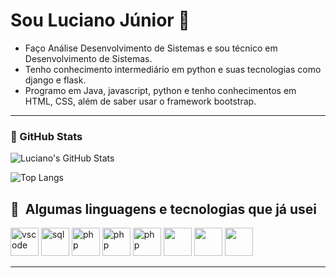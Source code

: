 # Sou Luciano Júnior 👋
- Faço Análise Desenvolvimento de Sistemas e sou técnico em Desenvolvimento de Sistemas.
- Tenho conhecimento intermediário em python e suas tecnologias como django e flask.
- Programo em Java, javascript, python e tenho conhecimentos em HTML, CSS, além de saber usar o framework bootstrap.



---
### 🚀 GitHub Stats

![Luciano's GitHub Stats](https://github-readme-stats.vercel.app/api?username=lucianomenezesjr&show_icons=true&theme=radical)

![Top Langs](https://github-readme-stats.vercel.app/api/top-langs/?username=lucianomenezesjr&layout=compact&theme=radical)

<h2> 🚀 &nbsp;Algumas linguagens e tecnologias que já usei</h2>
<p align="left">
<img src="https://cdn.jsdelivr.net/gh/devicons/devicon/icons/vscode/vscode-original.svg" alt="vscode" width="45" height="45"/>
<img src="https://cdn.jsdelivr.net/gh/devicons/devicon@latest/icons/azuresqldatabase/azuresqldatabase-original.svg" alt="sql" width="45" height="45"/>
<img src="https://cdn.jsdelivr.net/gh/devicons/devicon/icons/php/php-original.svg" alt="php" width="45" height="45"/>
<img src="https://cdn.jsdelivr.net/gh/devicons/devicon@latest/icons/bootstrap/bootstrap-original.svg" alt="php" width="45" height="45"/>
<img src="https://cdn.jsdelivr.net/gh/devicons/devicon@latest/icons/flask/flask-original.svg" alt="php" width="45" height="45"/>
<img src="https://cdn.jsdelivr.net/gh/devicons/devicon@latest/icons/git/git-original.svg" width="45" height="45"/>
<img src="https://cdn.jsdelivr.net/gh/devicons/devicon@latest/icons/java/java-original.svg" width="45" height="45" />
<img src="https://cdn.jsdelivr.net/gh/devicons/devicon@latest/icons/python/python-original.svg" width="45" height="45"/>


</p>

---






